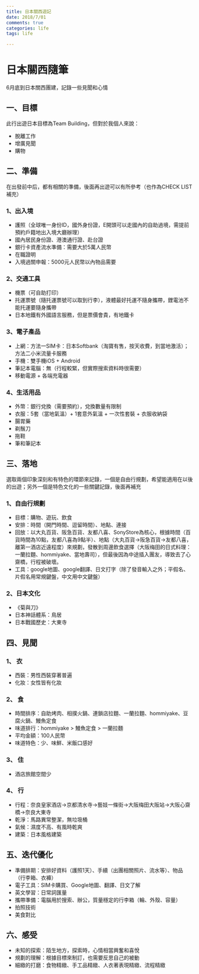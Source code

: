 ```yaml
---
title: 日本關西遊記
date: 2018/7/01
comments: true
categories: life
tags: life

---
```


# 日本關西隨筆
6月底到日本關西團建，記錄一些見聞和心情

## 一、目標
此行出遊日本目標為Team Building，但對於我個人來說：

- 脫離工作
- 增廣見聞
- 購物
 
<!-- more -->

## 二、準備
在出發前中后，都有相關的準備，後面再出遊可以有所參考（也作為CHECK LIST補充）
### 1、出入境
- 護照（全球唯一身份ID，國外身份證，E開頭可以走國內的自助過境，需提前預約戶籍地出入境大廳辦理）
- 國內居民身份證、港澳通行證、赴台證
-  銀行卡資產流水準備：需要大於5萬人民幣
- 在職證明
- 入境過關申報：5000元人民幣以內物品需要

### 2、交通工具
- 機票（可自助打印）
- 托運票號（隨托運票號可以取到行李），液體最好托運不隨身攜帶，鋰電池不能托運要隨身攜帶
- 日本地鐵有外國語言服務，但是票價會貴，有地鐵卡


### 3、電子產品
- 上網：方法一SIM卡：日本Softbank（淘寶有售，按天收費，到當地激活）；方法二小米流量卡服務
- 手機：雙手機iOS + Android
- 筆記本電腦：無（行程較緊，但實際搜索資料時很需要）
- 移動電源 + 各端充電器

### 4、生活用品
- 外幣：銀行兌換（需要預約），兌換數量有限制
- 衣服：5套（當地氣溫）+ 1套意外氣溫 + 一次性套裝 + 衣服收納袋
- 腸胃藥
- 剃鬚刀
- 拖鞋
- 筆和筆記本

## 三、落地
選取兩個印象深刻和有特色的環節來記錄，一個是自由行規劃，希望能適用在以後的出遊；另外一個是特色文化的一些關鍵記錄，後面再補充
### 1、自由行規劃
- 目標：購物、遊玩、飲食
- 安排：時間（開門時間、逗留時間）、地點、連接
- 回放：以大丸百貨、阪急百貨、友都八喜、SonyStore為核心，根據時間（百貨時間為10點，友都八喜為9點半）、地點（大丸百貨->阪急百貨->友都八喜，離第一酒店近遠程度）來規劃，發散到周邊飲食選擇（大阪梅田的日式料理：一蘭拉麵、hommiyake、當地壽司），但最後因為中途插入團友，導致去了心齋橋，行程被破壞。
- 工具：google地圖、google翻譯、日文打字（除了發音輸入之外；平假名、片假名用常規鍵盤，中文用中文鍵盤）

### 2、日本文化
- 《菊與刀》
- 日本神話體系：鳥居
- 日本戰國歷史：大東寺

## 四、見聞
### 1、 衣
- 西裝：男性西裝穿著普遍
- 化妝：女性皆有化妝

### 2、 食
- 時間排序：自助烤肉、相撲火鍋、連鎖店拉麵、一蘭拉麵、hommiyake、豆腐火鍋、鰻魚定食
- 味道排行：hommiyake > 鰻魚定食 > 一蘭拉麵
- 平均金額：100人民幣
- 味道特色：少、味鮮、米飯口感好

### 3、 住
- 酒店旅館空間少

### 4、 行
- 行程：奈良皇家酒店->京都清水寺->藝妓一條街->大阪梅田大阪站->大阪心齋橋->奈良大東寺
- 乾淨：馬路異常整潔，無垃圾桶
- 氣候：濕度不高、有風時乾爽
- 建築：日本風格建築

## 五、迭代優化
- 準備排期：安排好資料（護照1天）、手續（出團相關照片、流水等）、物品（行李箱、衣褲）
- 電子工具：SIM卡購買、Google地圖、翻譯、日文了解
- 英文學習：日常詞匯量
- 攜帶準備：電腦用於搜索、辦公，質量穩定的行李箱（輪、外殼、容量）
- 拍照技術
- 美食對比

## 六、感受
- 未知的探索：陌生地方，探索時，心情相當興奮和喜悅
- 規劃的理解：根據目標來制訂，也需要反思自己的被動
- 細緻的打磨：食物精緻、手工品精緻、人衣著表現精緻、流程精緻

